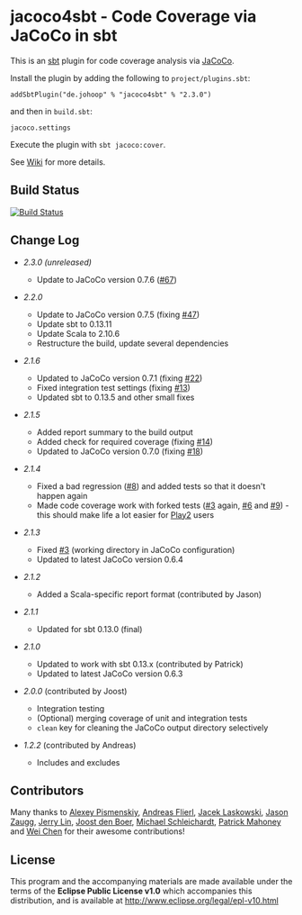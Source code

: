 # jacoco4sbt - Code Coverage via JaCoCo in sbt

This is an [sbt](http://scala-sbt.org/) plugin for code coverage analysis via [JaCoCo](http://www.eclemma.org/jacoco/).

Install the plugin by adding the following to `project/plugins.sbt`:

    addSbtPlugin("de.johoop" % "jacoco4sbt" % "2.3.0")

and then in `build.sbt`:

    jacoco.settings

Execute the plugin with `sbt jacoco:cover`.

See [Wiki](https://github.com/sbt/jacoco4sbt/wiki) for more details.

## Build Status

[![Build Status](https://travis-ci.org/sbt/jacoco4sbt.svg?branch=master)](https://travis-ci.org/sbt/jacoco4sbt)

## Change Log

* *2.3.0* _(unreleased)_

    * Update to JaCoCo version 0.7.6 ([#67](https://github.com/sbt/jacoco4sbt/pull/67))

* *2.2.0*

    * Update to JaCoCo version 0.7.5 (fixing [#47](https://github.com/sbt/jacoco4sbt/issues/47))
    * Update sbt to 0.13.11
    * Update Scala to 2.10.6
    * Restructure the build, update several dependencies

* *2.1.6*

    * Updated to JaCoCo version 0.7.1 (fixing [#22](https://github.com/sbt/jacoco4sbt/issues/22))
    * Fixed integration test settings (fixing [#13](https://github.com/sbt/jacoco4sbt/issues/13))
    * Updated sbt to 0.13.5 and other small fixes

* *2.1.5*

    * Added report summary to the build output
    * Added check for required coverage (fixing [#14](https://github.com/sbt/jacoco4sbt/issues/14))
    * Updated to JaCoCo version 0.7.0 (fixing [#18](https://github.com/sbt/jacoco4sbt/issues/18))

* *2.1.4*

    * Fixed a bad regression ([#8](https://github.com/sbt/jacoco4sbt/issues/8)) and added tests so that it doesn't happen again
    * Made code coverage work with forked tests ([#3](https://github.com/sbt/jacoco4sbt/issues/3) again,
      [#6](https://github.com/sbt/jacoco4sbt/issues/6) and
      [#9](https://github.com/sbt/jacoco4sbt/issues/9)) - this should make life
      a lot easier for [Play2](http://playframework.com) users

* *2.1.3*

    * Fixed [#3](https://github.com/sbt/jacoco4sbt/issues/3) (working directory in JaCoCo configuration)
    * Updated to latest JaCoCo version 0.6.4

* *2.1.2*

    * Added a Scala-specific report format (contributed by Jason)

* *2.1.1*

    * Updated for sbt 0.13.0 (final)

* *2.1.0*

    * Updated to work with sbt 0.13.x (contributed by Patrick)
    * Updated to latest JaCoCo version 0.6.3
    
* *2.0.0* (contributed by Joost)

    * Integration testing
    * (Optional) merging coverage of unit and integration tests
    * `clean` key for cleaning the JaCoCo output directory selectively
    
* *1.2.2* (contributed by Andreas)

    * Includes and excludes

## Contributors

Many thanks to
[Alexey Pismenskiy](https://github.com/apismensky),
[Andreas Flierl](https://bitbucket.org/asflierl),
[Jacek Laskowski](https://github.com/jaceklaskowski),
[Jason Zaugg](https://github.com/retronym),
[Jerry Lin](https://github.com/linjer),
[Joost den Boer](https://bitbucket.org/diversit),
[Michael Schleichardt](https://github.com/schleichardt),
[Patrick Mahoney](https://bitbucket.org/paddymahoney) and
[Wei Chen](https://github.com/wchen9911)
for their awesome contributions!

## License

This program and the accompanying materials are made available under the terms of the **Eclipse Public License v1.0** which accompanies this distribution, and is available at http://www.eclipse.org/legal/epl-v10.html
